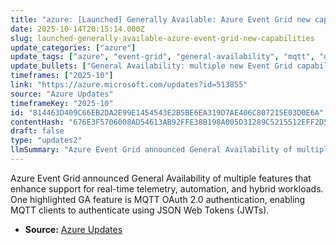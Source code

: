 ```yaml
---
title: "azure: [Launched] Generally Available: Azure Event Grid new capabilities"
date: 2025-10-14T20:15:14.000Z
slug: launched-generally-available-azure-event-grid-new-capabilities
update_categories: ["azure"]
update_tags: ["azure", "event-grid", "general-availability", "mqtt", "oauth2", "jwt", "telemetry", "automation", "hybrid"]
update_bullets: ["General Availability: multiple new Event Grid capabilities for real-time telemetry, automation, and hybrid scenarios.", "MQTT OAuth 2.0 Authentication (GA): allows MQTT clients to authenticate using JSON Web Tokens (JWTs).", "GA brings improved security and integration options for IoT and hybrid eventing scenarios."]
timeframes: ["2025-10"]
link: "https://azure.microsoft.com/updates?id=513855"
source: "Azure Updates"
timeframeKey: "2025-10"
id: "814463D409C66EB2DA2E99E1454543E2B5BE6EA319D7AE406C807215E03D0E6A"
contentHash: "676E3F5706008AD54613AB92FFE38B198A005D31289C5215512EFF2D532EEF70"
draft: false
type: "updates2"
llmSummary: "Azure Event Grid announced General Availability of multiple features that enhance support for real-time telemetry, automation, and hybrid workloads. One highlighted GA feature is MQTT OAuth 2.0 authentication, enabling MQTT clients to authenticate using JSON Web Tokens (JWTs)."
---
```


Azure Event Grid announced General Availability of multiple features that enhance support for real-time telemetry, automation, and hybrid workloads. One highlighted GA feature is MQTT OAuth 2.0 authentication, enabling MQTT clients to authenticate using JSON Web Tokens (JWTs).

- **Source:** [Azure Updates](https://azure.microsoft.com/updates?id=513855)
